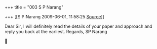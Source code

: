 +++
title = "003 S P Narang"

+++
[[S P Narang	2009-06-01, 11:58:25 [Source](https://groups.google.com/g/bvparishat/c/QrOzeysEv-4)]]



  
Dear Sir, I will definitely read the details of your paper and approach and reply you back at the earliest. Regards, SP Narang  



